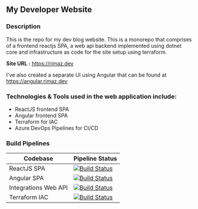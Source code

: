 ## My Developer Website

### Description

This is the repo for my dev blog website. This is a monorepo that comprises of a frontend reactjs SPA, a web api backend implemented using dotnet core and infrastructure as code for the site setup using terraform.

**Site URL :** https://rimaz.dev

I've also created a separate UI using Angular that can be found at https://angular.rimaz.dev

### Technologies & Tools used in the web application include:

- ReactJS frontend SPA
- Angular frontend SPA
- Terraform for IAC
- Azure DevOps Pipelines for CI/CD

### Build Pipelines

| Codebase    | Pipeline Status |
| -------- | ------- |
| ReactJS SPA  | [![Build Status](https://dev.azure.com/rimazmohommed523/Rimaz%20-%20Website/_apis/build/status%2Frimaz523.rimaz-website-react?branchName=master)](https://dev.azure.com/rimazmohommed523/Rimaz%20-%20Website/_build/latest?definitionId=18&branchName=master) |
| Angular SPA  | [![Build Status](https://dev.azure.com/rimazmohommed523/Rimaz%20-%20Website/_apis/build/status%2Frimaz523.rimaz-website-angular?branchName=master)](https://dev.azure.com/rimazmohommed523/Rimaz%20-%20Website/_build/latest?definitionId=23&branchName=master) |
| Integrations Web API | [![Build Status](https://dev.azure.com/rimazmohommed523/Rimaz%20-%20Website/_apis/build/status%2Frimaz523.rimaz-website-api?branchName=master)](https://dev.azure.com/rimazmohommed523/Rimaz%20-%20Website/_build/latest?definitionId=21&branchName=master) |
| Terraform IAC    | [![Build Status](https://dev.azure.com/rimazmohommed523/Rimaz%20-%20Website/_apis/build/status%2Frimaz523.rimaz-website-infra?branchName=master)](https://dev.azure.com/rimazmohommed523/Rimaz%20-%20Website/_build/latest?definitionId=19&branchName=master) |

